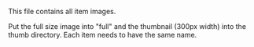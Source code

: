 This file contains all item images.

Put the full size image into "full" and the thumbnail (300px width) into the thumb directory. Each item needs to
have the same name.